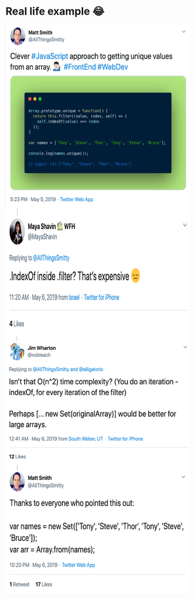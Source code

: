 # Real life example 😂

<img src='./assets/twitter-1.png' height='500px' style="display: block;"/>
<img src='./assets/twitter-3.png' height='350px' style="display: block;"/>
<img src='./assets/twitter-4.png' height='350px' style="display: block;"/>
<img src='./assets/twitter-2.png' height='350px' style="display: block;"/>